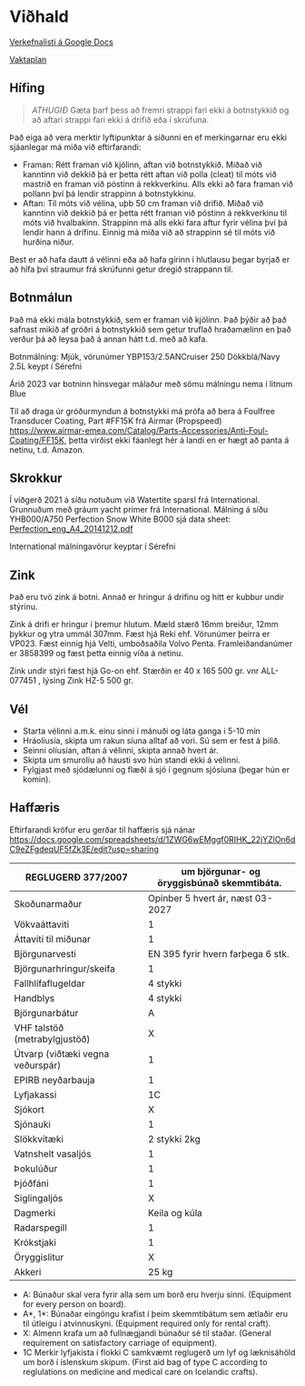 # Viðhald
[Verkefnalisti á Google Docs](https://docs.google.com/spreadsheets/d/14tE13ABSfP4S28bQu4hFaJpmoj7Sj-FZezH7p6IH-1U/edit?usp=sharing)

[Vaktaplan](vaktir.md)

## Hífing
> *ATHUGIÐ* Gæta þarf þess að fremri strappi fari ekki á botnstykkið og að aftari strappi fari ekki á drifið eða í skrúfuna.

Það eiga að vera merktir lyftipunktar á síðunni en ef merkingarnar eru ekki sjáanlegar má miða við eftirfarandi:

- Framan: Rétt framan við kjölinn, aftan við botnstykkið. Miðað við kanntinn við dekkið þá er þetta rétt aftan við polla (cleat) til móts við mastrið en framan við póstinn á rekkverkinu. Alls ekki að fara framan við pollann því þá lendir strappinn á botnstykkinu.
- Aftan: Til móts við vélina, uþb 50 cm framan við drifið. Miðað við kanntinn við dekkið þá er þetta rétt framan við póstinn á rekkverkinu til móts við hvalbakinn. Strappinn má alls ekki fara aftur fyrir vélina því þá lendir hann á drifinu. Einnig má miða við að strappinn sé til móts við hurðina niður.

Best er að hafa dautt á vélinni eða að hafa gírinn í hlutlausu þegar byrjað er að hífa því straumur frá skrúfunni getur dregið strappann til.

## Botnmálun
Það má ekki mála botnstykkið, sem er framan við kjölinn. Það þýðir að það safnast mikið af gróðri á botnstykkið sem getur truflað hraðamælinn en það verður þá að leysa það á annan hátt t.d. með að kafa.

Botnmálning: Mjúk, vörunúmer YBP153/2.5ANCruiser 250 Dökkblá/Navy 2.5L keypt í Sérefni

Árið 2023 var botninn hinsvegar málaður með sömu málningu nema í litnum Blue

Til að draga úr gróðurmyndun á botnstykki má prófa að bera á Foulfree Transducer Coating, Part #FF15K frá Airmar (Propspeed) https://www.airmar-emea.com/Catalog/Parts-Accessories/Anti-Foul-Coating/FF15K, þetta virðist ekki fáanlegt hér á landi en er hægt að panta á netinu, t.d. Amazon.

## Skrokkur
Í viðgerð 2021 á síðu notuðum við Watertite sparsl frá International.
Grunnuðum með gráum yacht primer frá International.
Málning á síðu YHB000/A750 Perfection Snow White B000 sjá data sheet: <a href="https://www.international-yachtpaint.com/s3/documents/TDS/Perfection_eng_A4_20141212.pdf"> Perfection_eng_A4_20141212.pdf </a>

International málningavörur keyptar í Sérefni 

## Zink
Það eru tvö zink á botni. Annað er hringur á drifinu og hitt er kubbur undir stýrinu.

Zink á drifi er hringur í þremur hlutum. Mæld stærð 16mm breiður, 12mm þykkur og ytra ummál 307mm. Fæst hjá Reki ehf. Vörunúmer þeirra er VP023. Fæst einnig hjá Velti, umboðsaðila Volvo Penta. Framleiðandanúmer er 3858399 og fæst þetta einnig víða á netinu.

Zink undir stýri fæst hjá Go-on ehf. Stærðin er 40 x 165 500 gr. vnr ALL-077451 , lýsing Zink HZ-5 500 gr.

## Vél
-	Starta vélinni a.m.k. einu sinni í mánuði og láta ganga í 5-10 mín
-	Hráolíusía, skipta um rakun síuna alltaf að vori. Sú sem er fest á þilið.
-	Seinni olíusían, aftan á vélinni, skipta annað hvert ár.
-	Skipta um smurolíu að hausti svo hún standi ekki á vélinni.
-	Fylgjast með sjódælunni og flæði á sjó í gegnum sjósíuna (þegar hún er komin).

## Haffæris
Eftirfarandi kröfur eru gerðar til haffæris sjá nánar https://docs.google.com/spreadsheets/d/1ZWG6wEMggf0RIHK_22jYZlOn6dC9eZFgdeqUF5fZk3E/edit?usp=sharing

REGLUGERÐ 377/2007 |  um björgunar- og öryggisbúnað skemmtibáta. 
-- | --
Skoðunarmaður | Opinber 5 hvert ár, næst   03-2027
Vökvaáttaviti | 1
Áttaviti til   miðunar | 1
Björgunarvesti | EN 395 fyrir hvern   farþega 6 stk.
Björgunarhringur/skeifa | 1
Fallhlífaflugeldar | 4 stykki
Handblys | 4 stykki
Björgunarbátur | A
VHF talstöð   (metrabylgjustöð) | X
Útvarp   (viðtæki vegna veðurspár) | 1
EPIRB   neyðarbauja | 1
Lyfjakassi | 1C
Sjókort | X
Sjónauki | 1
Slökkvitæki | 2 stykki 2kg
Vatnshelt   vasaljós | 1
Þokulúður | 1
Þjóðfáni | 1
Siglingaljós | X
Dagmerki | Keila og kúla
Radarspegill | 1
Krókstjaki | 1
Öryggislitur | X
Akkeri | 25 kg


* A: Búnaður skal vera fyrir alla sem um borð eru   hverju sinni. (Equipment for every person on board).
* A*, 1*: Búnaðar eingöngu krafist í þeim skemmtibátum   sem ætlaðir eru til útleigu í atvinnuskyni. (Equipment required only for   rental craft).
* X: Almenn krafa um að fullnægjandi búnaður sé til   staðar. (General requirement on satisfactory carriage of equipment). 
* 1C Merkir lyfjakista í flokki C samkvæmt reglugerð um   lyf og læknisáhöld um borð í íslenskum skipum. (First aid bag of type C   according to reglulations on medicine and medical care on Icelandic crafts). 


